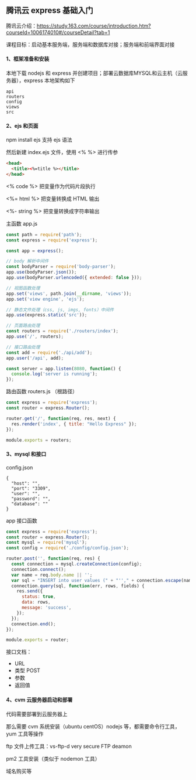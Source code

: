 ## 腾讯云 express 基础入门

腾讯云介绍：https://study.163.com/course/introduction.htm?courseId=1006174010#/courseDetail?tab=1 


课程目标：启动基本服务端，服务端和数据库对接；服务端和前端界面对接

#### 1、框架准备和安装

本地下载 nodejs 和 express 并创建项目；部署云数据库MYSQL和云主机（云服务器），express 本地架构如下

```
api
routers
config
views
src

```

#### 2、ejs 和页面

npm install ejs 支持 ejs 语法

然后新建 index.ejs 文件，使用 \<%  %> 进行传参

```html
<head>
  <title><%=title %></title>
</head>

```

\<% code %> 把变量作为代码片段执行

\<%= html %> 把变量转换成 HTML 输出

\<%- string %> 把变量转换成字符串输出

主函数 app.js

```javascript
const path = require('path');
const express = require('express');

const app = express();

// body 解析中间件
const bodyParser = require('body-parser');
app.use(bodyParser.json());
app.use(bodyParser.urlencoded({ extended: false }));

// 视图函数处理
app.set('views', path.join(__dirname, 'views'));
app.set('view engine', 'ejs');

// 静态文件处理（css, js, imgs, fonts）中间件
app.use(express.static('src'));

// 页面路由处理
const routers = require('./routers/index');
app.use('/', routers);

// 接口路由处理
const add = require('./api/add');
app.user('/api', add);

const server = app.listen(8080, function() {
  console.log('server is running');
});

```

路由函数 routers.js （根路径）

```javascript
const express = require('express');
const router = express.Router();

router.get('/', function(req, res, next) {
  res.render('index', { title: "Hello Express" });
});

module.exports = routers;

```

#### 3、mysql 和接口

config.json

```
{
  "host": "",
  "port": "3309",
  "user": "",
  "password": "",
  "database": ""
}

```

app 接口函数

```javascript
const express = require('express');
const router = express.Router();
const mysql = require('mysql');
const config = require('./config/config.json');

router.post('', function(req, res) {
  const connection = mysql.createConnection(config);
  connection.connect();
  var name = req.body.name || '';
  var sql = "INSERT into user values (" + "''," + connection.escape(name) + ")";
  connection.query(sql, function(err, rows, fields) {
    res.send({
      status: true,
      data: rows,
      message: 'success',
    });
  });
  connection.end();
});

module.exports = router;

```

接口文档：

* URL
* 类型 POST
* 参数
* 返回值

#### 4、cvm 云服务器启动和部署

代码需要部署到云服务器上

那么需要 cvm 系统安装（ubuntu centOS）nodejs 等，都需要命令行工具，yum 工具等操作

ftp 文件上传工具：vs-ftp-d very secure FTP deamon

pm2 工具安装（类似于 nodemon 工具）

域名购买等


